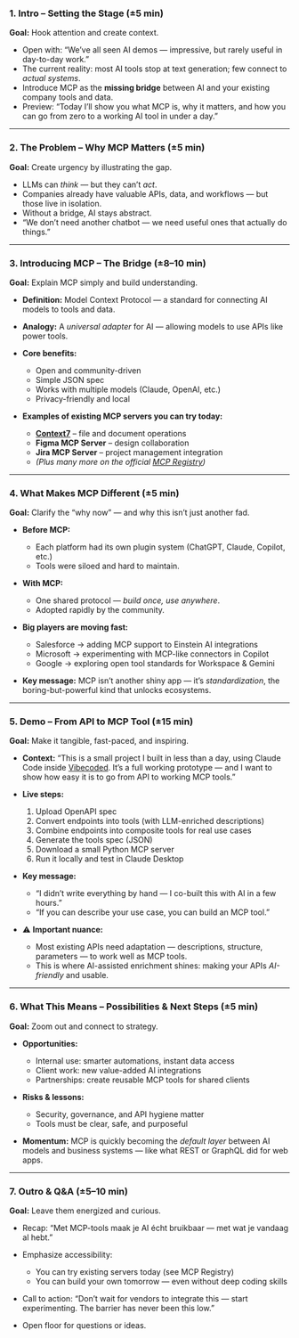 ### **1. Intro – Setting the Stage (±5 min)**

**Goal:** Hook attention and create context.

* Open with: “We’ve all seen AI demos — impressive, but rarely useful in day-to-day work.”
* The current reality: most AI tools stop at text generation; few connect to *actual systems*.
* Introduce MCP as the **missing bridge** between AI and your existing company tools and data.
* Preview: “Today I’ll show you what MCP is, why it matters, and how you can go from zero to a working AI tool in under a day.”

---

### **2. The Problem – Why MCP Matters (±5 min)**

**Goal:** Create urgency by illustrating the gap.

* LLMs can *think* — but they can’t *act*.
* Companies already have valuable APIs, data, and workflows — but those live in isolation.
* Without a bridge, AI stays abstract.
* “We don’t need another chatbot — we need useful ones that actually do things.”

---

### **3. Introducing MCP – The Bridge (±8–10 min)**

**Goal:** Explain MCP simply and build understanding.

* **Definition:** Model Context Protocol — a standard for connecting AI models to tools and data.
* **Analogy:** A *universal adapter* for AI — allowing models to use APIs like power tools.
* **Core benefits:**

  * Open and community-driven
  * Simple JSON spec
  * Works with multiple models (Claude, OpenAI, etc.)
  * Privacy-friendly and local
* **Examples of existing MCP servers you can try today:**

  * [**Context7**](https://context7.ai) – file and document operations
  * **Figma MCP Server** – design collaboration
  * **Jira MCP Server** – project management integration
  * *(Plus many more on the official [MCP Registry](https://github.com/modelcontextprotocol/registry))*

---

### **4. What Makes MCP Different (±5 min)**

**Goal:** Clarify the “why now” — and why this isn’t just another fad.

* **Before MCP:**

  * Each platform had its own plugin system (ChatGPT, Claude, Copilot, etc.)
  * Tools were siloed and hard to maintain.
* **With MCP:**

  * One shared protocol — *build once, use anywhere*.
  * Adopted rapidly by the community.
* **Big players are moving fast:**

  * Salesforce → adding MCP support to Einstein AI integrations
  * Microsoft → experimenting with MCP-like connectors in Copilot
  * Google → exploring open tool standards for Workspace & Gemini
* **Key message:** MCP isn’t another shiny app — it’s *standardization*, the boring-but-powerful kind that unlocks ecosystems.

---

### **5. Demo – From API to MCP Tool (±15 min)**

**Goal:** Make it tangible, fast-paced, and inspiring.

* **Context:**
  “This is a small project I built in less than a day, using Claude Code inside [Vibecoded](https://vibecoded.com). It’s a full working prototype — and I want to show how easy it is to go from API to working MCP tools.”
* **Live steps:**

  1. Upload OpenAPI spec
  2. Convert endpoints into tools (with LLM-enriched descriptions)
  3. Combine endpoints into composite tools for real use cases
  4. Generate the tools spec (JSON)
  5. Download a small Python MCP server
  6. Run it locally and test in Claude Desktop
* **Key message:**

  * “I didn’t write everything by hand — I co-built this with AI in a few hours.”
  * “If you can describe your use case, you can build an MCP tool.”
* ⚠️ **Important nuance:**

  * Most existing APIs need adaptation — descriptions, structure, parameters — to work well as MCP tools.
  * This is where AI-assisted enrichment shines: making your APIs *AI-friendly* and usable.

---

### **6. What This Means – Possibilities & Next Steps (±5 min)**

**Goal:** Zoom out and connect to strategy.

* **Opportunities:**

  * Internal use: smarter automations, instant data access
  * Client work: new value-added AI integrations
  * Partnerships: create reusable MCP tools for shared clients
* **Risks & lessons:**

  * Security, governance, and API hygiene matter
  * Tools must be clear, safe, and purposeful
* **Momentum:**
  MCP is quickly becoming the *default layer* between AI models and business systems — like what REST or GraphQL did for web apps.

---

### **7. Outro & Q&A (±5–10 min)**

**Goal:** Leave them energized and curious.

* Recap:
  “Met MCP-tools maak je AI écht bruikbaar — met wat je vandaag al hebt.”
* Emphasize accessibility:

  * You can try existing servers today (see MCP Registry)
  * You can build your own tomorrow — even without deep coding skills
* Call to action:
  “Don’t wait for vendors to integrate this — start experimenting. The barrier has never been this low.”
* Open floor for questions or ideas.
